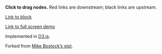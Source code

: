 **Click to drag nodes.** Red links are downstream; black links are upstream.

[Link to block](https://bl.ocks.org/andylolz/34dbc9e1d3ae04c5a331af1f978849f2/)

[Link to full screen demo](https://bl.ocks.org/andylolz/raw/34dbc9e1d3ae04c5a331af1f978849f2/)

Implemented in [D3.js](http://d3js.org/).

Forked from [Mike Bostock’s gist](https://gist.github.com/mbostock/1153292).
